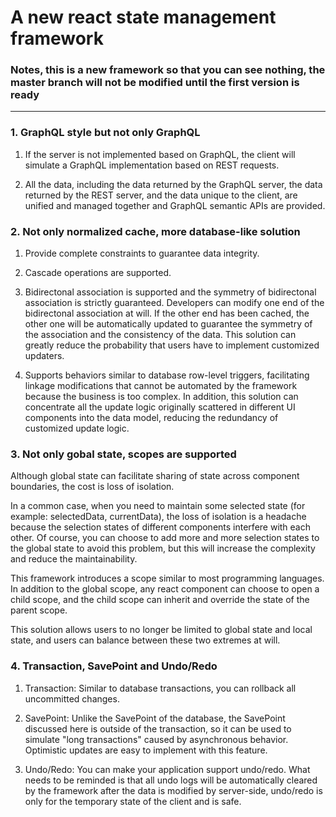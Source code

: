 # A new react state management framework

### Notes, this is a new framework so that you can see nothing, the master branch will not be modified until the first version is ready

------

### 1. GraphQL style but not only GraphQL
   
1. If the server is not implemented based on GraphQL, the client will simulate a GraphQL implementation based on REST requests.

2. All the data, including the data returned by the GraphQL server, the data returned by the REST server, and the data unique to the client, are unified and managed together and GraphQL semantic APIs are provided.

### 2. Not only normalized cache, more database-like solution

1. Provide complete constraints to guarantee data integrity.

2. Cascade operations are supported.

3. Bidirectonal association is supported and the symmetry of bidirectonal association is strictly guaranteed. Developers can modify one end of the  bidirectonal association at will. If the other end has been cached, the other one will be automatically updated to guarantee the symmetry of the association and the consistency of the data. This solution can greatly reduce the probability that users have to implement customized updaters.

4. Supports behaviors similar to database row-level triggers, facilitating linkage modifications that cannot be automated by the framework because the business is too complex. In addition, this solution can concentrate all the update logic originally scattered in different UI components into the data model, reducing the redundancy of customized update logic.

### 3. Not only gobal state, scopes are supported

Although global state can facilitate sharing of state across component boundaries, the cost is loss of isolation.

In a common case, when you need to maintain some selected state (for example: selectedData, currentData), the loss of isolation is a headache because the selection states of different components interfere with each other. Of course, you can choose to add more and more selection states to the global state to avoid this problem, but this will increase the complexity and reduce the maintainability.

This framework introduces a scope similar to most programming languages. In addition to the global scope, any react component can choose to open a child scope, and the child scope can inherit and override the state of the parent scope.

This solution allows users to no longer be limited to global state and local state, and users can balance between these two extremes at will.

### 4. Transaction, SavePoint and Undo/Redo

1. Transaction: Similar to database transactions, you can rollback all uncommitted changes.

2. SavePoint: Unlike the SavePoint of the database, the SavePoint discussed here is outside of the transaction, so it can be used to simulate "long transactions" caused by asynchronous behavior.  Optimistic updates are easy to implement with this feature.

3. Undo/Redo: You can make your application support undo/redo. What needs to be reminded is that all undo logs will be automatically cleared by the framework after the data is modified by server-side, undo/redo is only for the temporary state of the client and is safe.
